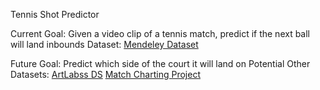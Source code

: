 Tennis Shot Predictor

Current Goal: Given a video clip of a tennis match, predict if the next ball will land inbounds
Dataset: [Mendeley Dataset](https://data.mendeley.com/datasets/75m8vz7jr2/4)

Future Goal: Predict which side of the court it will land on
Potential Other Datasets:
[ArtLabss DS](https://github.com/ArtLabss/tennis-tracking)
[Match Charting Project](https://github.com/JeffSackmann/tennis_MatchChartingProject)
